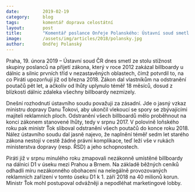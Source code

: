```yaml
---
date:         2019-02-19
category:     blog
tags:         komentář doprava celostátní
layout:       post
title:        "Komentář poslance Onřeje Polanského: Ústavní soud smetl stížnost senátorů – billboardy z dálnic zmizí, otázkou je kdy"
image:        /assets/img/articles/2018/polansky.jpg
author:       Ondřej Polanský
---
```



Praha, 19. února 2019 – Ústavní soud ČR dnes smetl ze stolu stížnost skupiny poslanců na přijetí zákona, který v roce 2012 zakázal billboardy u dálnic a silnic prvních tříd v nezastavěných oblastech, čímž potvrdil to, na co Piráti upozorňují již od března 2018. Zákon dal vlastníkům na odstranění poutačů pět let, a ačkoliv od lhůty uplynulo téměř 18 měsíců, dosud z blízkosti dálnic zdaleka všechny billboardy nezmizely.

Dnešní rozhodnutí ústavního soudu považuji za zásadní. Jde o jasný vzkaz ministru dopravy Danu Ťokovi, aby ukončil vlekoucí se spory se zbývajícími majiteli reklamních ploch. Odstranění všech billboardů mělo proběhnout na konci zákonem stanovené lhůty, tedy v srpnu 2017. V polovině loňského roku pak ministr Ťok sliboval odstranění všech poutačů do konce roku 2018. Nález ústavního soudu dal jasně najevo, že naplnění téměř sedm let starého zákona nestojí v cestě žádné právní komplikace, teď leží vše v rukách ministerstva dopravy (resp. ŘSD) a jeho schopnostech.

Piráti již v srpnu minulého roku zmapovali nezákonně umístěné billboardy na dálnici D1 v úseku mezi Prahou a Brnem. Na základě běžných ceníků odhadli míru nezákonného obohacení na nelegálně provozovaných reklamních zařízení v tomto úseku D1 k 1. září 2018 na 40 milionů korun. Ministr Ťok mohl postupoval odvážněji a nepodléhat marketingové lobby.

